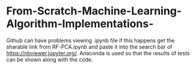 # From-Scratch-Machine-Learning-Algorithm-Implementations-
Github can have problems viewing .ipynb file if this happens get the sharable link from RF-PCA.ipynb and paste it into the search bar of https://nbviewer.jupyter.org/. Anaconda is used so that the results of tests can be shown along with the code.
